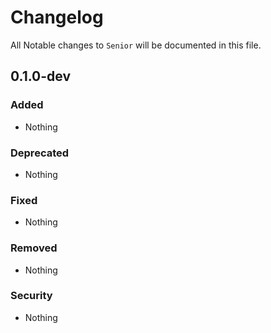 # Changelog

All Notable changes to `Senior` will be documented in this file.

## 0.1.0-dev

### Added
- Nothing

### Deprecated
- Nothing

### Fixed
- Nothing

### Removed
- Nothing

### Security
- Nothing
